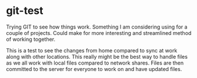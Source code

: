 git-test
========

Trying GIT to see how things work. Something I am considering using for a couple of projects. Could make for more interesting and streamlined method of working together.

This is a test to see the changes from home compared to sync at work along with other locations. This really might be the best way to handle files as we all work with local files compared to network shares. Files are then committed to the server for everyone to work on and have updated files.